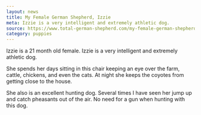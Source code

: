 ```yaml
---
layout: news
title: My Female German Shepherd, Izzie
meta: Izzie is a very intelligent and extremely athletic dog. 
source: https://www.total-german-shepherd.com/my-female-german-shepherd-izzie.html
category: puppies
---
```


Izzie is a 21 month old female. Izzie is a very intelligent and extremely athletic dog. 

She spends her days sitting in this chair 
keeping an eye over the farm, cattle, chickens, and even the cats. At night she keeps the coyotes from getting close to the house. 

She also is an excellent hunting dog. Several times I have seen her jump up and catch pheasants out of the air. No need for a gun when hunting with this dog. 